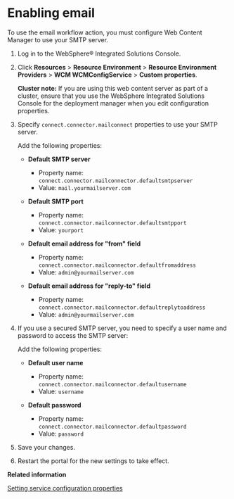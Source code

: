 # Enabling email

To use the email workflow action, you must configure Web Content Manager to use your SMTP server.

1.  Log in to the WebSphere® Integrated Solutions Console.

2.  Click **Resources** \> **Resource Environment** \> **Resource Environment Providers** \> **WCM WCMConfigService** \> **Custom properties**.

    **Cluster note:** If you are using this web content server as part of a cluster, ensure that you use the WebSphere Integrated Solutions Console for the deployment manager when you edit configuration properties.

3.  Specify `connect.connector.mailconnect` properties to use your SMTP server.

    Add the following properties:

    -   **Default SMTP server**

        -   Property name: `connect.connector.mailconnector.defaultsmtpserver`
        -   Value: `mail.yourmailserver.com`
    -   **Default SMTP port**

        -   Property name: `connect.connector.mailconnector.defaultsmtpport`
        -   Value: `yourport`
    -   **Default email address for "from" field**

        -   Property name: `connect.connector.mailconnector.defaultfromaddress`
        -   Value: `admin@yourmailserver.com`
    -   **Default email address for "reply-to" field**

        -   Property name: `connect.connector.mailconnector.defaultreplytoaddress`
        -   Value: `admin@yourmailserver.com`
4.  If you use a secured SMTP server, you need to specify a user name and password to access the SMTP server:

    Add the following properties:

    -   **Default user name**

        -   Property name: `connect.connector.mailconnector.defaultusername`
        -   Value: `username`
    -   **Default password**

        -   Property name: `connect.connector.mailconnector.defaultpassword`
        -   Value: `password`
5.  Save your changes.

6.  Restart the portal for the new settings to take effect.



**Related information**  


[Setting service configuration properties](../admin-system/adsetcfg.md)

